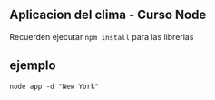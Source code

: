 ## Aplicacion del clima - Curso Node

Recuerden ejecutar  ```npm install```  para las librerias

## ejemplo

```
node app -d "New York"
```
